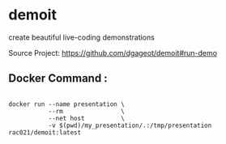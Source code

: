 # demoit
create beautiful live-coding demonstrations


Source Project: https://github.com/dgageot/demoit#run-demo

## Docker Command :

```

docker run --name presentation \
           --rm                \
           --net host          \
           -v $(pwd)/my_presentation/.:/tmp/presentation rac021/demoit:latest

```
